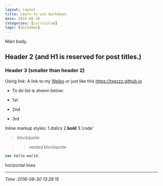 ```yaml
---
layout: layout
title: Learn to use markdown.
date: 2016-08-30
categories: [curriculum]
tags: [markdown]
---
```


Main body.

## Header 2 (and H1 is reserved for post titles.)

### Header 3 (smaller than header 2)
Using link:
A link to my [Weibo](https://weibo.com/xxxtxqzzz/)
or just like this <https://txqzzz.github.io>

* To do list is shwon below:
- 1st
+ 2nd
 - 3rd
 

 
Inline markup styles:
1._italics_
2.**bold**
3.'code'

>blockquote

>>nested blockquote




```javascript
var hello world.
```

horizontal lines

****
_Time :2016-08-30 13:28:15_
